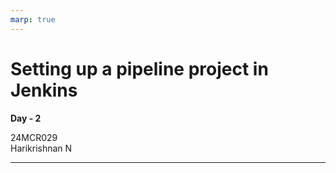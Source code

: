 ```yaml
---
marp: true
---
```


# Setting up a pipeline project in Jenkins

**Day - 2**

<p>24MCR029 <br>
Harikrishnan N </p>

---
